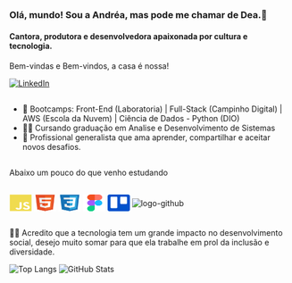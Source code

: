 ##

### Olá, mundo! Sou a Andréa, mas pode me chamar de Dea.👋
#### Cantora, produtora e desenvolvedora apaixonada por cultura e tecnologia.

Bem-vindas e Bem-vindos, a casa é nossa!

[![LinkedIn](https://img.shields.io/badge/LinkedIn-000?style=for-the-badge&logo=linkedin&logoColor=0E76A8)](https://www.linkedin.com/in/SEUUSERNAME/)

##

* 🚀 Bootcamps: Front-End (Laboratoria) | Full-Stack (Campinho Digital) | AWS (Escola da Nuvem) | Ciência de Dados - Python (DIO)
* 👩‍💻 Cursando graduação em Analise e Desenvolvimento de Sistemas 
* 🫶  Profissional generalista que ama aprender, compartilhar e aceitar novos desafios. 

##

Abaixo um pouco do que venho estudando

<div style="display: inline_block"><br>
  <img align="center" alt="andrea-Js" height="30" width="40" src="https://raw.githubusercontent.com/devicons/devicon/master/icons/javascript/javascript-plain.svg">
  <img align="center" alt="andrea-HTML" height="30" width="40" src="https://raw.githubusercontent.com/devicons/devicon/master/icons/html5/html5-original.svg">
  <img align="center" alt="andrea-CSS" height="30" width="40" src="https://raw.githubusercontent.com/devicons/devicon/master/icons/css3/css3-original.svg">
  <img align="center" alt="logo-figma" height="30" width="40" src="https://raw.githubusercontent.com/devicons/devicon/master/icons/figma/figma-original.svg">
  <img align="center" alt="logo-trello" height="30" width="40" src="https://raw.githubusercontent.com/devicons/devicon/master/icons/trello/trello-plain.svg">
  <img align="center" alt="logo-github" height="40" width="70" src="https://logosmarcas.net/wp-content/uploads/2020/12/GitHub-Simbolo.png">
 </div>
 </div>
 
  ##

  🏳️‍🌈 Acredito que a tecnologia tem um grande impacto no desenvolvimento social, desejo muito somar para que ela trabalhe em prol da inclusão e diversidade.

   ![Top Langs](https://github-readme-stats-git-masterrstaa-rickstaa.vercel.app/api/top-langs/?username=Canzua&bg_color=000&border_color=30A3DC&title_color=E94D5F&text_color=FFF)  ![GitHub Stats](https://github-readme-stats.vercel.app/api?username=Canzua&theme=transparent&bg_color=000&border_color=30A3DC&show_icons=true&icon_color=30A3DC&title_color=E94D5F&text_color=FFF)
